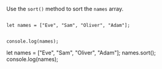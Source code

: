 Use the `sort()` method
to sort the `names` array.

<Editor lang="javascript" type="exercise">
<code>
let names = ["Eve", "Sam", "Oliver", "Adam"];

console.log(names);
</code>

<solution>
let names = ["Eve", "Sam", "Oliver", "Adam"];
names.sort();
console.log(names);
</solution>
</Editor>